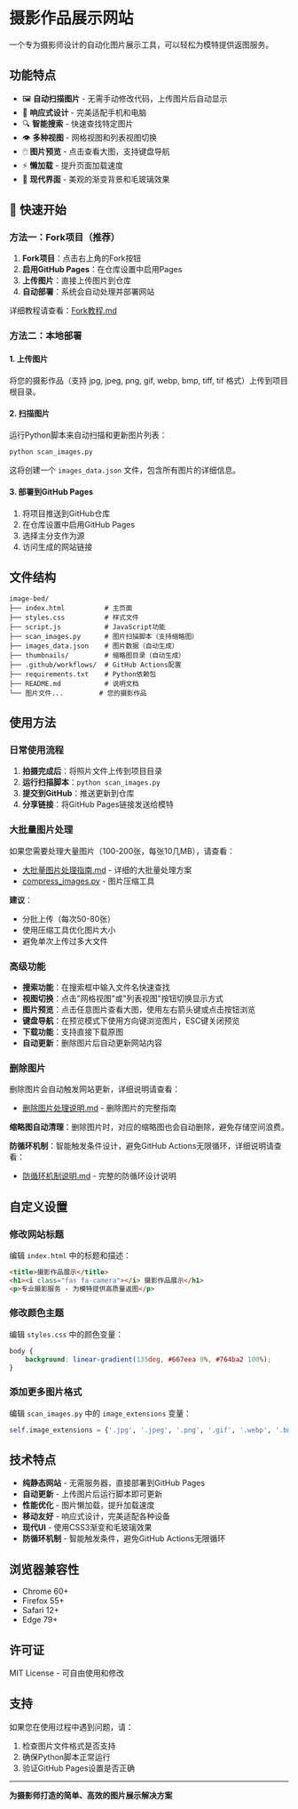 # 摄影作品展示网站

一个专为摄影师设计的自动化图片展示工具，可以轻松为模特提供返图服务。

## 功能特点

- 🖼️ **自动扫描图片** - 无需手动修改代码，上传图片后自动显示
- 📱 **响应式设计** - 完美适配手机和电脑
- 🔍 **智能搜索** - 快速查找特定图片
- 👁️ **多种视图** - 网格视图和列表视图切换
- 🖱️ **图片预览** - 点击查看大图，支持键盘导航
- ⚡ **懒加载** - 提升页面加载速度
- 🎨 **现代界面** - 美观的渐变背景和毛玻璃效果

## 🚀 快速开始

### 方法一：Fork项目（推荐）

1. **Fork项目**：点击右上角的Fork按钮
2. **启用GitHub Pages**：在仓库设置中启用Pages
3. **上传图片**：直接上传图片到仓库
4. **自动部署**：系统会自动处理并部署网站

详细教程请查看：[Fork教程.md](Fork教程.md)

### 方法二：本地部署

#### 1. 上传图片
将您的摄影作品（支持 jpg, jpeg, png, gif, webp, bmp, tiff, tif 格式）上传到项目根目录。

#### 2. 扫描图片
运行Python脚本来自动扫描和更新图片列表：

```bash
python scan_images.py
```

这将创建一个 `images_data.json` 文件，包含所有图片的详细信息。

#### 3. 部署到GitHub Pages

1. 将项目推送到GitHub仓库
2. 在仓库设置中启用GitHub Pages
3. 选择主分支作为源
4. 访问生成的网站链接

## 文件结构

```
image-bed/
├── index.html          # 主页面
├── styles.css          # 样式文件
├── script.js           # JavaScript功能
├── scan_images.py      # 图片扫描脚本（支持缩略图）
├── images_data.json    # 图片数据（自动生成）
├── thumbnails/         # 缩略图目录（自动生成）
├── .github/workflows/  # GitHub Actions配置
├── requirements.txt    # Python依赖包
├── README.md           # 说明文档
└── 图片文件...         # 您的摄影作品
```

## 使用方法

### 日常使用流程

1. **拍摄完成后**：将照片文件上传到项目目录
2. **运行扫描脚本**：`python scan_images.py`
3. **提交到GitHub**：推送更新到仓库
4. **分享链接**：将GitHub Pages链接发送给模特

### 大批量图片处理

如果您需要处理大量图片（100-200张，每张10几MB），请查看：
- [大批量图片处理指南.md](大批量图片处理指南.md) - 详细的大批量处理方案
- [compress_images.py](compress_images.py) - 图片压缩工具

**建议**：
- 分批上传（每次50-80张）
- 使用压缩工具优化图片大小
- 避免单次上传过多大文件

### 高级功能

- **搜索功能**：在搜索框中输入文件名快速查找
- **视图切换**：点击"网格视图"或"列表视图"按钮切换显示方式
- **图片预览**：点击任意图片查看大图，使用左右箭头键或点击按钮浏览
- **键盘导航**：在预览模式下使用方向键浏览图片，ESC键关闭预览
- **下载功能**：支持直接下载原图
- **自动更新**：删除图片后自动更新网站内容

### 删除图片

删除图片会自动触发网站更新，详细说明请查看：
- [删除图片处理说明.md](删除图片处理说明.md) - 删除图片的完整指南

**缩略图自动清理**：删除图片时，对应的缩略图也会自动删除，避免存储空间浪费。

**防循环机制**：智能触发条件设计，避免GitHub Actions无限循环，详细说明请查看：
- [防循环机制说明.md](防循环机制说明.md) - 完整的防循环设计说明

## 自定义设置

### 修改网站标题
编辑 `index.html` 中的标题和描述：

```html
<title>摄影作品展示</title>
<h1><i class="fas fa-camera"></i> 摄影作品展示</h1>
<p>专业摄影服务 - 为模特提供高质量返图</p>
```

### 修改颜色主题
编辑 `styles.css` 中的颜色变量：

```css
body {
    background: linear-gradient(135deg, #667eea 0%, #764ba2 100%);
}
```

### 添加更多图片格式
编辑 `scan_images.py` 中的 `image_extensions` 变量：

```python
self.image_extensions = {'.jpg', '.jpeg', '.png', '.gif', '.webp', '.bmp', '.tiff', '.tif', '.heic'}
```

## 技术特点

- **纯静态网站** - 无需服务器，直接部署到GitHub Pages
- **自动更新** - 上传图片后运行脚本即可更新
- **性能优化** - 图片懒加载，提升加载速度
- **移动友好** - 响应式设计，完美适配各种设备
- **现代UI** - 使用CSS3渐变和毛玻璃效果
- **防循环机制** - 智能触发条件，避免GitHub Actions无限循环

## 浏览器兼容性

- Chrome 60+
- Firefox 55+
- Safari 12+
- Edge 79+

## 许可证

MIT License - 可自由使用和修改

## 支持

如果您在使用过程中遇到问题，请：

1. 检查图片文件格式是否支持
2. 确保Python脚本正常运行
3. 验证GitHub Pages设置是否正确

---

**为摄影师打造的简单、高效的图片展示解决方案**
